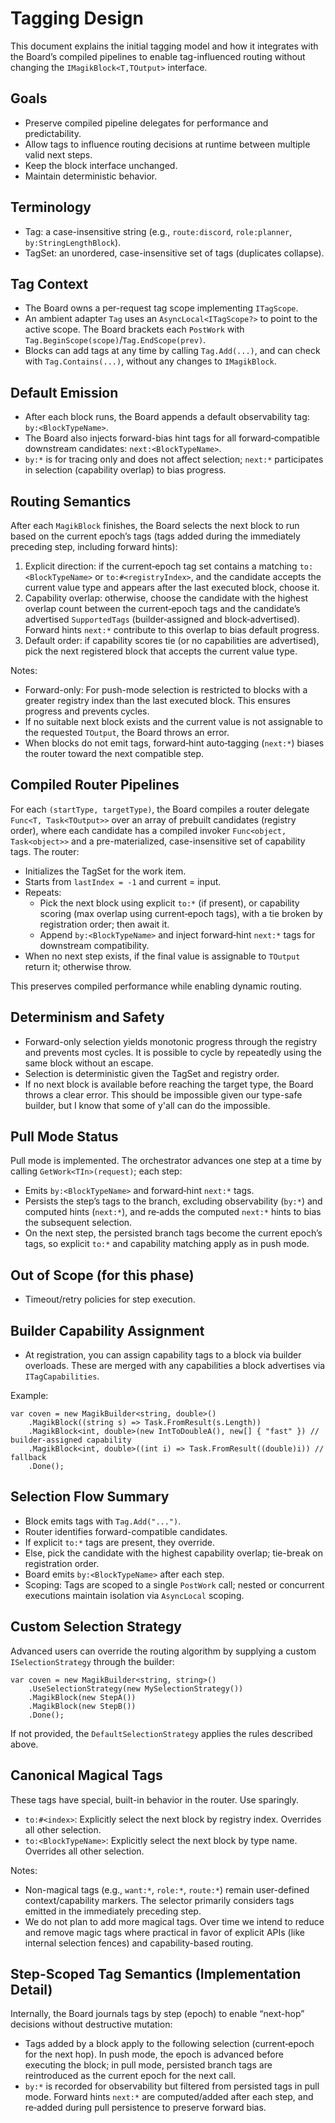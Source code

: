 # Tagging Design

This document explains the initial tagging model and how it integrates with the Board’s compiled pipelines to enable tag-influenced routing without changing the `IMagikBlock<T,TOutput>` interface.

## Goals
- Preserve compiled pipeline delegates for performance and predictability.
- Allow tags to influence routing decisions at runtime between multiple valid next steps.
- Keep the block interface unchanged.
- Maintain deterministic behavior.

## Terminology
- Tag: a case-insensitive string (e.g., `route:discord`, `role:planner`, `by:StringLengthBlock`).
- TagSet: an unordered, case-insensitive set of tags (duplicates collapse).

## Tag Context
- The Board owns a per-request tag scope implementing `ITagScope`.
- An ambient adapter `Tag` uses an `AsyncLocal<ITagScope?>` to point to the active scope. The Board brackets each `PostWork` with `Tag.BeginScope(scope)`/`Tag.EndScope(prev)`.
- Blocks can add tags at any time by calling `Tag.Add(...)`, and can check with `Tag.Contains(...)`, without any changes to `IMagikBlock`.

## Default Emission
- After each block runs, the Board appends a default observability tag: `by:<BlockTypeName>`.
- The Board also injects forward-bias hint tags for all forward‑compatible downstream candidates: `next:<BlockTypeName>`.
- `by:*` is for tracing only and does not affect selection; `next:*` participates in selection (capability overlap) to bias progress.

## Routing Semantics
After each `MagikBlock` finishes, the Board selects the next block to run based on the current epoch’s tags (tags added during the immediately preceding step, including forward hints):
1) Explicit direction: if the current‑epoch tag set contains a matching `to:<BlockTypeName>` or `to:#<registryIndex>`, and the candidate accepts the current value type and appears after the last executed block, choose it.
2) Capability overlap: otherwise, choose the candidate with the highest overlap count between the current‑epoch tags and the candidate’s advertised `SupportedTags` (builder‑assigned and block‑advertised). Forward hints `next:*` contribute to this overlap to bias default progress.
3) Default order: if capability scores tie (or no capabilities are advertised), pick the next registered block that accepts the current value type.

Notes:
- Forward-only: For push-mode selection is restricted to blocks with a greater registry index than the last executed block. This ensures progress and prevents cycles.
- If no suitable next block exists and the current value is not assignable to the requested `TOutput`, the Board throws an error.
- When blocks do not emit tags, forward‑hint auto‑tagging (`next:*`) biases the router toward the next compatible step.

## Compiled Router Pipelines
For each `(startType, targetType)`, the Board compiles a router delegate `Func<T, Task<TOutput>>` over an array of prebuilt candidates (registry order), where each candidate has a compiled invoker `Func<object, Task<object>>` and a pre-materialized, case-insensitive set of capability tags. The router:
- Initializes the TagSet for the work item.
- Starts from `lastIndex = -1` and current = input.
- Repeats:
  - Pick the next block using explicit `to:*` (if present), or capability scoring (max overlap using current‑epoch tags), with a tie broken by registration order; then await it.
  - Append `by:<BlockTypeName>` and inject forward‑hint `next:*` tags for downstream compatibility.
- When no next step exists, if the final value is assignable to `TOutput` return it; otherwise throw.

This preserves compiled performance while enabling dynamic routing.

## Determinism and Safety
- Forward-only selection yields monotonic progress through the registry and prevents most cycles. It is possible to cycle by repeatedly using the same block without an escape.
- Selection is deterministic given the TagSet and registry order.
- If no next block is available before reaching the target type, the Board throws a clear error. This should be impossible given our type-safe builder, but I know that some of y'all can do the impossible.

## Pull Mode Status
Pull mode is implemented. The orchestrator advances one step at a time by calling `GetWork<TIn>(request)`; each step:
- Emits `by:<BlockTypeName>` and forward‑hint `next:*` tags.
- Persists the step’s tags to the branch, excluding observability (`by:*`) and computed hints (`next:*`), and re‑adds the computed `next:*` hints to bias the subsequent selection.
- On the next step, the persisted branch tags become the current epoch’s tags, so explicit `to:*` and capability matching apply as in push mode.

## Out of Scope (for this phase)
- Timeout/retry policies for step execution.

## Builder Capability Assignment
- At registration, you can assign capability tags to a block via builder overloads. These are merged with any capabilities a block advertises via `ITagCapabilities`.

Example:

```
var coven = new MagikBuilder<string, double>()
    .MagikBlock((string s) => Task.FromResult(s.Length))
    .MagikBlock<int, double>(new IntToDoubleA(), new[] { "fast" }) // builder-assigned capability
    .MagikBlock<int, double>((int i) => Task.FromResult((double)i)) // fallback
    .Done();
```

## Selection Flow Summary
- Block emits tags with `Tag.Add("...")`.
- Router identifies forward-compatible candidates.
- If explicit `to:*` tags are present, they override.
- Else, pick the candidate with the highest capability overlap; tie-break on registration order.
- Board emits `by:<BlockTypeName>` after each step.
- Scoping: Tags are scoped to a single `PostWork` call; nested or concurrent executions maintain isolation via `AsyncLocal` scoping.

## Custom Selection Strategy

Advanced users can override the routing algorithm by supplying a custom `ISelectionStrategy` through the builder:

```
var coven = new MagikBuilder<string, string>()
    .UseSelectionStrategy(new MySelectionStrategy())
    .MagikBlock(new StepA())
    .MagikBlock(new StepB())
    .Done();
```

If not provided, the `DefaultSelectionStrategy` applies the rules described above.

## Canonical Magical Tags

These tags have special, built-in behavior in the router. Use sparingly.

- `to:#<index>`: Explicitly select the next block by registry index. Overrides all other selection.
- `to:<BlockTypeName>`: Explicitly select the next block by type name. Overrides all other selection.

Notes:

- Non-magical tags (e.g., `want:*`, `role:*`, `route:*`) remain user-defined context/capability markers. The selector primarily considers tags emitted in the immediately preceding step.
- We do not plan to add more magical tags. Over time we intend to reduce and remove magic tags where practical in favor of explicit APIs (like internal selection fences) and capability-based routing.

## Step-Scoped Tag Semantics (Implementation Detail)

Internally, the Board journals tags by step (epoch) to enable “next-hop” decisions without destructive mutation:

- Tags added by a block apply to the following selection (current‑epoch for the next hop). In push mode, the epoch is advanced before executing the block; in pull mode, persisted branch tags are reintroduced as the current epoch for the next call.
- `by:*` is recorded for observability but filtered from persisted tags in pull mode. Forward hints `next:*` are computed/added after each step, and re‑added during pull persistence to preserve forward bias.
